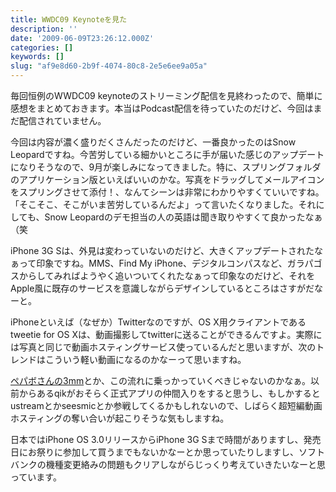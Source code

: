 ```yaml
---
title: WWDC09 Keynoteを見た
description: ''
date: '2009-06-09T23:26:12.000Z'
categories: []
keywords: []
slug: "af9e8d60-2b9f-4074-80c8-2e5e6ee9a05a"
---
```

毎回恒例のWWDC09 keynoteのストリーミング配信を見終わったので、簡単に感想をまとめておきます。本当はPodcast配信を待っていたのだけど、今回はまだ配信されていません。

今回は内容が濃く盛りだくさんだったのだけど、一番良かったのはSnow Leopardですね。今苦労している細かいところに手が届いた感じのアップデートになりそうなので、9月が楽しみになってきました。特に、スプリングフォルダのアプリケーション版といえばいいのかな。写真をドラッグしてメールアイコンをスプリングさせて添付！、なんてシーンは非常にわかりやすくていいですね。「そこそこ、そこがいま苦労しているんだよ」って言いたくなりました。それにしても、Snow Leopardのデモ担当の人の英語は聞き取りやすくて良かったなぁ（笑

iPhone 3G Sは、外見は変わっていないのだけど、大きくアップデートされたなぁって印象ですね。MMS、Find My iPhone、デジタルコンパスなど、ガラパゴスからしてみればようやく追いついてくれたなぁって印象なのだけど、それをApple風に既存のサービスを意識しながらデザインしているところはさすがだなーと。

iPhoneといえば（なぜか）Twitterなのですが、OS X用クライアントであるtweetie for OS Xは、動画撮影してtwitterに送ることができるんですよ。実際には写真と同じで動画ホスティングサービス使っているんだと思いますが、次のトレンドはこういう軽い動画になるのかなーって思いますね。

[ペパボさんの3mm](http://3mm.jp/)とか、この流れに乗っかっていくべきじゃないのかなぁ。以前からあるqikがおそらく正式アプリの仲間入りをすると思うし、もしかするとustreamとかseesmicとか参戦してくるかもしれないので、しばらく超短編動画ホスティングの奪い合いが起こりそうな気もしますね。

日本ではiPhone OS 3.0リリースからiPhone 3G Sまで時間がありますし、発売日にお祭りに参加して買うまでもないかなーとか思っていたりしますし、ソフトバンクの機種変更絡みの問題もクリアしながらじっくり考えていきたいなーと思っています。